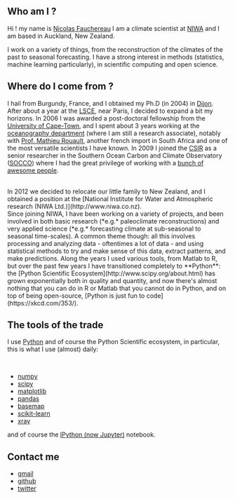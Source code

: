 <!--
.. title: About me
.. slug: about-me
.. date: 2015-07-31 11:34:39 UTC+12:00
.. tags:
.. category:
.. link:
.. description:
.. type: text
-->

## Who am I ?

Hi ! my name is [Nicolas Fauchereau](mailto:nicolas.fauchereau@gmail.com)
I am a climate scientist at [NIWA](http://www.niwa.co.nz) and I am based in Auckland, New Zealand.

I work on a variety of things, from the reconstruction of the climates of the past
to seasonal forecasting. I have a strong interest in methods (statistics, machine learning particularly),
in scientific computing and open science.

## Where do I come from ?

I hail from Burgundy, France, and I obtained my Ph.D (in 2004) in [Dijon](http://climatologie.u-bourgogne.fr/). After about a year
at the [LSCE](http://www.lsce.ipsl.fr/en/), near Paris, I decided to expand a bit my horizons. In 2006 I was awarded a post-doctoral
fellowship from the [University of Cape-Town](http://www.uct.ac.za/), and I spent about 3 years working at the
[oceanography department](http://www.sea.uct.ac.za/) (where I am still a research associate), notably with
[Prof. Mathieu Rouault](http://ma-re.uct.ac.za/staff/academic-staff/dr-mathieu-rouault/), another french import in South Africa and one of the most
versatile scientists I have known. In 2009 I joined
the [CSIR](http://www.csir.co.za/) as a senior researcher in the Southern Ocean Carbon and Climate Observatory ([SOCCO](http://socco.org.za/about/)) where I had the
great privilege of working with a [bunch of awesome people](http://socco.org.za/about/#team).  

<br>
In 2012 we decided to relocate our little family to New Zealand, and I obtained
a position at the [National Institute for Water and Atmospheric research (NIWA Ltd.)](http://www.niwa.co.nz).  

<br>
Since joining NIWA, I have been working on a variety of projects, and been involved in both
basic research (*e.g.* paleoclimate reconstructions) and very applied science (*e.g.* forecasting climate at sub-seasonal
to seasonal time-scales). A common theme though: all this involves processing and analyzing data - oftentimes a lot of data - and using statistical methods to
try and make sense of this data, extract patterns, and make predictions. Along the years I used various tools, from Matlab to R, but over the past few years I have transitioned completely to **Python**: the [Python Scientific Ecosystem](http://www.scipy.org/about.html) has grown exponentially both in quality and quantity, and now there's almost nothing that you can do in R or Matlab
that you cannot do in Python, and on top of being open-source, [Python is just fun to code](https://xkcd.com/353/).

## The tools of the trade

I use [Python](http://www.python.org) and of course the Python Scientific ecosystem,
in particular, this is what I use (almost) daily:

<br>

+ [numpy](http://www.numpy.org/)
+ [scipy](http://www.scipy.org/)
+ [matplotlib](http://matplotlib.org/)
+ [pandas](http://pandas.pydata.org/)
+ [basemap](https://basemaptutorial.readthedocs.org/en/latest/)
+ [scikit-learn](http://scikit-learn.org/)
+ [xray](https://github.com/xray/xray)

and of course the [IPython (now Jupyter)](https://jupyter.org/) notebook.

## Contact me

+ [gmail](mailto:nicolas.fauchereau@gmail.com)
+ [github](https://github.com/nicolasfauchereau/)
+ [twitter](https://twitter.com/nfauchereau/)
